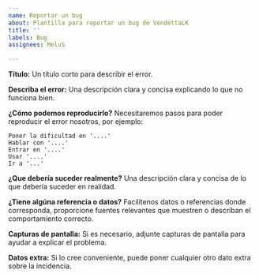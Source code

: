 ```yaml
---
name: Reportar un bug
about: Plantilla para reportar un bug de VendettaLK
title: ''
labels: Bug
assignees: MeluS

---
```


**Título:**
Un título corto para describir el error.
 
**Describa el error:**
Una descripción clara y concisa explicando lo que no funciona bien.

**¿Cómo podemos reproducirlo?**
Necesitaremos pasos para poder reproducir el error nosotros, por ejemplo:
```
Poner la dificultad en '....'
Hablar con '....'
Entrar en '....'
Usar '....'
Ir a '...'
```
**¿Que debería suceder realmente?**
Una descripción clara y concisa de lo que debería suceder en realidad.

**¿Tiene algúna referencia o datos?**
Facilítenos datos o referencias donde corresponda, proporcione fuentes relevantes que muestren o describan el comportamiento correcto.

**Capturas de pantalla:**
Si es necesario, adjunte capturas de pantalla para ayudar a explicar el problema.

**Datos extra:**
Si lo cree conveniente, puede poner cualquier otro dato extra sobre la incidencia.
